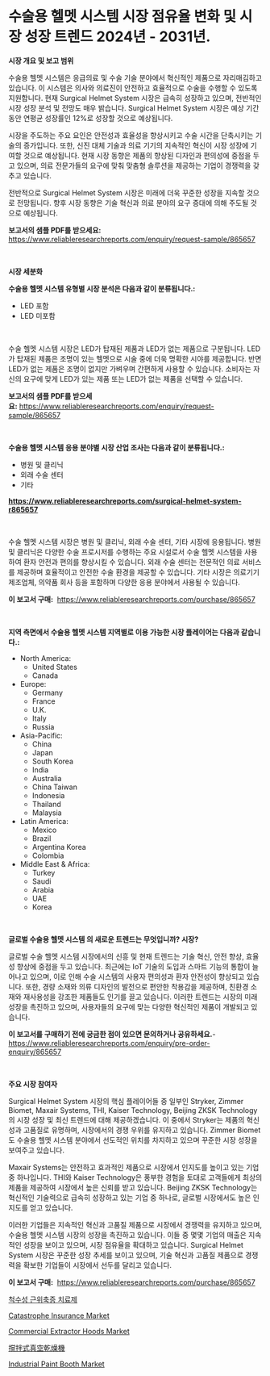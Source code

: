 <p><h1>수술용 헬멧 시스템 시장 점유율 변화 및 시장 성장 트렌드 2024년 - 2031년.</h1></p><p><strong>시장 개요 및 보고 범위</strong></p>
<p><p>수술용 헬멧 시스템은 응급의료 및 수술 기술 분야에서 혁신적인 제품으로 자리매김하고 있습니다. 이 시스템은 의사와 의료진이 안전하고 효율적으로 수술을 수행할 수 있도록 지원합니다. 현재 Surgical Helmet System 시장은 급속히 성장하고 있으며, 전반적인 시장 성장 분석 및 전망도 매우 밝습니다. Surgical Helmet System 시장은 예상 기간 동안 연평균 성장률인 12%로 성장할 것으로 예상됩니다.</p><p>시장을 주도하는 주요 요인은 안전성과 효율성을 향상시키고 수술 시간을 단축시키는 기술의 증가입니다. 또한, 신진 대체 기술과 의료 기기의 지속적인 혁신이 시장 성장에 기여할 것으로 예상됩니다. 현재 시장 동향은 제품의 향상된 디자인과 편의성에 중점을 두고 있으며, 의료 전문가들의 요구에 맞춰 맞춤형 솔루션을 제공하는 기업이 경쟁력을 갖추고 있습니다.</p><p>전반적으로 Surgical Helmet System 시장은 미래에 더욱 꾸준한 성장을 지속할 것으로 전망됩니다. 향후 시장 동향은 기술 혁신과 의료 분야의 요구 증대에 의해 주도될 것으로 예상됩니다.</p></p>
<p><strong>보고서의 샘플 PDF를 받으세요:</strong> <a href="https://www.reliableresearchreports.com/enquiry/request-sample/865657">https://www.reliableresearchreports.com/enquiry/request-sample/865657</a></p>
<p>&nbsp;</p>
<p><strong>시장 세분화</strong></p>
<p><strong>수술용 헬멧 시스템 유형별 시장 분석은 다음과 같이 분류됩니다.:</strong></p>
<p><ul><li>LED 포함</li><li>LED 미포함</li></ul></p>
<p>&nbsp;</p>
<p><p>수술 헬멧 시스템 시장은 LED가 탑재된 제품과 LED가 없는 제품으로 구분됩니다. LED가 탑재된 제품은 조명이 있는 헬멧으로 시술 중에 더욱 명확한 시야를 제공합니다. 반면 LED가 없는 제품은 조명이 없지만 가벼우며 간편하게 사용할 수 있습니다. 소비자는 자신의 요구에 맞게 LED가 있는 제품 또는 LED가 없는 제품을 선택할 수 있습니다.</p></p>
<p><strong>보고서의 샘플 PDF를 받으세요:</strong>&nbsp;<a href="https://www.reliableresearchreports.com/enquiry/request-sample/865657">https://www.reliableresearchreports.com/enquiry/request-sample/865657</a></p>
<p>&nbsp;</p>
<p><strong> 수술용 헬멧 시스템 응용 분야별 시장 산업 조사는 다음과 같이 분류됩니다.:</strong></p>
<p><ul><li>병원 및 클리닉</li><li>외래 수술 센터</li><li>기타</li></ul></p>
<p><strong><a href="https://www.reliableresearchreports.com/surgical-helmet-system-r865657">https://www.reliableresearchreports.com/surgical-helmet-system-r865657</a></strong></p>
<p>&nbsp;</p>
<p><p>수술 헬멧 시스템 시장은 병원 및 클리닉, 외래 수술 센터, 기타 시장에 응용됩니다. 병원 및 클리닉은 다양한 수술 프로시저를 수행하는 주요 시설로서 수술 헬멧 시스템을 사용하여 환자 안전과 편의를 향상시킬 수 있습니다. 외래 수술 센터는 전문적인 의료 서비스를 제공하며 효율적이고 안전한 수술 환경을 제공할 수 있습니다. 기타 시장은 의료기기 제조업체, 의약품 회사 등을 포함하며 다양한 응용 분야에서 사용될 수 있습니다.</p></p>
<p><strong>이 보고서 구매:</strong>&nbsp; <a href="https://www.reliableresearchreports.com/purchase/865657">https://www.reliableresearchreports.com/purchase/865657</a></p>
<p>&nbsp;</p>
<p><strong>지역 측면에서 수술용 헬멧 시스템 지역별로 이용 가능한 시장 플레이어는 다음과 같습니다.:</strong></p>
<p><ul>
    <li>
        North America:
        <ul>
            <li>United States</li>
            <li>Canada</li>
        </ul>
    </li>
    <li>
        Europe:
        <ul>
            <li>Germany</li>
            <li>France</li>
            <li>U.K.</li>
            <li>Italy</li>
            <li>Russia</li>
        </ul>
    </li>
    <li>
        Asia-Pacific:
        <ul>
            <li>China</li>
            <li>Japan</li>
            <li>South Korea</li>
            <li>India</li>
            <li>Australia</li>
            <li>China Taiwan</li>
            <li>Indonesia</li>
            <li>Thailand</li>
            <li>Malaysia</li>
        </ul>
    </li>
    <li>
        Latin America:
        <ul>
            <li>Mexico</li>
            <li>Brazil</li>
            <li>Argentina Korea</li>
            <li>Colombia</li>
        </ul>
    </li>
    <li>
        Middle East & Africa:
        <ul>
            <li>Turkey</li>
            <li>Saudi</li>
            <li>Arabia</li>
            <li>UAE</li>
            <li>Korea</li>
        </ul>
    </li>
    </ul></p>
<p>&nbsp;</p>
<p><strong>글로벌 수술용 헬멧 시스템 의 새로운 트렌드는 무엇입니까? 시장?</strong></p>
<p><p>글로벌 수술 헬멧 시스템 시장에서의 신흥 및 현재 트렌드는 기술 혁신, 안전 향상, 효율성 향상에 중점을 두고 있습니다. 최근에는 IoT 기술의 도입과 스마트 기능의 통합이 늘어나고 있으며, 이로 인해 수술 시스템의 사용자 편의성과 환자 안전성이 향상되고 있습니다. 또한, 경량 소재와 의류 디자인의 발전으로 편안한 착용감을 제공하며, 친환경 소재와 재사용성을 강조한 제품들도 인기를 끌고 있습니다. 이러한 트렌드는 시장의 미래 성장을 촉진하고 있으며, 사용자들의 요구에 맞는 다양한 혁신적인 제품이 개발되고 있습니다.</p></p>
<p><strong>이 보고서를 구매하기 전에 궁금한 점이 있으면 문의하거나 공유하세요.</strong>- <a href="https://www.reliableresearchreports.com/enquiry/pre-order-enquiry/865657">https://www.reliableresearchreports.com/enquiry/pre-order-enquiry/865657</a></p>
<p>&nbsp;</p>
<p><strong>주요 시장 참여자</strong></p>
<p><p>Surgical Helmet System 시장의 핵심 플레이어들 중 일부인 Stryker, Zimmer Biomet, Maxair Systems, THI, Kaiser Technology, Beijing ZKSK Technology의 시장 성장 및 최신 트렌드에 대해 제공하겠습니다. 이 중에서 Stryker는 제품의 혁신성과 고품질로 유명하며, 시장에서의 경쟁 우위를 유지하고 있습니다. Zimmer Biomet도 수술용 헬멧 시스템 분야에서 선도적인 위치를 차지하고 있으며 꾸준한 시장 성장을 보여주고 있습니다.</p><p>Maxair Systems는 안전하고 효과적인 제품으로 시장에서 인지도를 높이고 있는 기업 중 하나입니다. THI와 Kaiser Technology은 풍부한 경험을 토대로 고객들에게 최상의 제품을 제공하여 시장에서 높은 신뢰를 받고 있습니다. Beijing ZKSK Technology는 혁신적인 기술력으로 급속히 성장하고 있는 기업 중 하나로, 글로벌 시장에서도 높은 인지도를 얻고 있습니다.</p><p>이러한 기업들은 지속적인 혁신과 고품질 제품으로 시장에서 경쟁력을 유지하고 있으며, 수술용 헬멧 시스템 시장의 성장을 촉진하고 있습니다. 이들 중 몇몇 기업의 매출은 지속적인 성장을 보이고 있으며, 시장 점유율을 확대하고 있습니다. Surgical Helmet System 시장은 꾸준한 성장 추세를 보이고 있으며, 기술 혁신과 고품질 제품으로 경쟁력을 확보한 기업들이 시장에서 선두를 달리고 있습니다.</p></p>
<p><strong>이 보고서 구매:</strong>&nbsp;&nbsp;<a href="https://www.reliableresearchreports.com/purchase/865657">https://www.reliableresearchreports.com/purchase/865657</a></p>
<p><p><a href="https://medium.com/@earlfeffersj/%EC%B2%99%EC%88%98%EA%B7%BC%EC%9C%84%EC%B6%95%EC%A6%9D-%EC%B9%98%EB%A3%8C%EC%8B%9C%EC%9E%A5-2031%EB%85%84%EA%B9%8C%EC%A7%80%EC%9D%98-%EB%8F%99%ED%96%A5-%EC%98%88%EC%B8%A1-%EB%B0%8F-%EA%B2%BD%EC%9F%81-%EB%B6%84%EC%84%9D-b3c7bdfeb7a0">척수성 근위축증 치료제</a></p><p><a href="https://www.linkedin.com/pulse/catastrophe-insurance-market-outlook-industry-overview-forecast-giy3e?trackingId=%2BdABk7%2F5zWpRjSBdU%2Fr85g%3D%3D">Catastrophe Insurance Market</a></p><p><a href="https://view.publitas.com/reportprime-1/commercial-extractor-hoods-market-size-market-outlook-and-market-forecast-2024-to-2031/">Commercial Extractor Hoods Market</a></p><p><a href="https://medium.com/@hazelnutt83/%E8%88%88%E5%A5%AE%E3%81%97%E3%81%9F%E7%9C%9F%E7%A9%BA%E4%B9%BE%E7%87%A5%E6%A9%9F%E5%B8%82%E5%A0%B4%E8%A6%8F%E6%A8%A1-%E5%B8%82%E5%A0%B4%E5%B1%95%E6%9C%9B%E3%81%A8%E5%B8%82%E5%A0%B4%E4%BA%88%E6%B8%AC-2024%E5%B9%B4%E3%81%8B%E3%82%892031%E5%B9%B4-776aa963ea2c">撹拌式真空乾燥機</a></p><p><a href="https://woozy-pyroraptor-a1f.notion.site/Industrial-Paint-Booth-Market-Exploring-Market-Share-Market-Trends-and-Future-Growth-68e3091a7a854cafb1a943c052337dd7">Industrial Paint Booth Market</a></p></p>